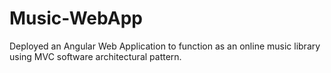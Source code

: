 # Music-WebApp
Deployed an Angular Web Application to function as an online music library using MVC software architectural pattern.
